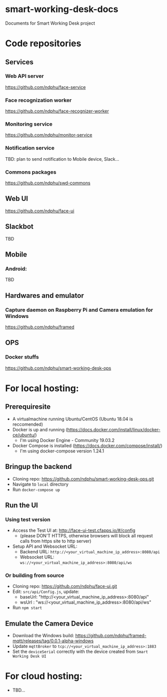 # smart-working-desk-docs
Documents for Smart Working Desk project

# Code repositories
## Services
### Web API server
   https://github.com/ndphu/face-service
   
### Face recognization worker
   https://github.com/ndphu/face-recognizer-worker

### Monitoring service
   https://github.com/ndphu/monitor-service

### Notification service
   TBD: plan to send notification to Mobile device, Slack...
   
### Commons packages
   https://github.com/ndphu/swd-commons
 
## Web UI
   https://github.com/ndphu/face-ui

## Slackbot
   TBD

## Mobile
### Android: 
   TBD

## Hardwares and emulator
### Capture daemon on Raspberry Pi and Camera emulation for Windows
   https://github.com/ndphu/framed

## OPS
### Docker stuffs
   https://github.com/ndphu/smart-working-desk-ops


# For local hosting:
## Prerequiresite
 * A virtualmachine running Ubuntu/CentOS (Ubuntu 18.04 is reccomended)
 * Docker is up and running (https://docs.docker.com/install/linux/docker-ce/ubuntu/)
    * I'm using Docker Engine - Community 19.03.2
 * Docker Compose is installed (https://docs.docker.com/compose/install/)
    * I'm using docker-compose version 1.24.1
    
## Bringup the backend
 * Cloning repo: https://github.com/ndphu/smart-working-desk-ops.git
 * Navigate to `local` directory
 * Run `docker-compose up`

## Run the UI
### Using test version
 * Access the Test UI at: http://face-ui-test.cfapps.io/#/config 
   * (please DON'T HTTPS, otherwise browsers will block all request calls from https site to http server)
 * Setup API and Websocket URL:
   * Backend URL: `http://<your_virtual_machine_ip_address>:8080/api`
   * Websocket URL: `ws://<your_virtual_machine_ip_address>:8080/api/ws`

### Or building from source
* Cloning repo: https://github.com/ndphu/face-ui.git
* Edit: `src/api/Config.js`, update:
  * baseUrl: "http://<your_virtual_machine_ip_address>:8080/api"
  * wsUrl : "ws://<your_virtual_machine_ip_address>:8080/api/ws"
* Run `npm start`

## Emulate the Camera Device
 * Download the Windows build: https://github.com/ndphu/framed-mqtt/releases/tag/0.0.1-alpha-windows
 * Update `mqttBroker` to `tcp://<your_virtual_machine_ip_address>:1883`
 * Set the `deviceSerial` correctly with the device created from `Smart Working Desk UI`


# For cloud hosting:
* TBD...
